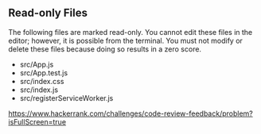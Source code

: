 ## Read-only Files
The following files are marked read-only. You cannot edit these files
in the editor; however, it is possible from the terminal. You must not
modify or delete these files because doing so results in a zero score.

* src/App.js
* src/App.test.js
* src/index.css
* src/index.js
* src/registerServiceWorker.js

https://www.hackerrank.com/challenges/code-review-feedback/problem?isFullScreen=true